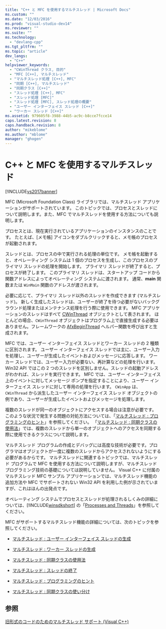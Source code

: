 ```yaml
---
title: "C++ と MFC を使用するマルチスレッド | Microsoft Docs"
ms.custom: ""
ms.date: "12/03/2016"
ms.prod: "visual-studio-dev14"
ms.reviewer: ""
ms.suite: ""
ms.technology: 
  - "devlang-cpp"
ms.tgt_pltfrm: ""
ms.topic: "article"
dev_langs: 
  - "C++"
helpviewer_keywords: 
  - "CWinThread クラス, 目的"
  - "MFC [C++], マルチスレッド"
  - "マルチスレッド処理 [C++], MFC"
  - "同期 [C++], マルチスレッド"
  - "同期クラス [C++]"
  - "スレッド処理 [C++], MFC"
  - "スレッド処理 [MFC]"
  - "スレッド処理 [MFC], スレッド処理の概要"
  - "ユーザー インターフェイス スレッド [C++]"
  - "ワーカー スレッド [C++]"
ms.assetid: 979605f8-3988-44b5-ac9c-b8cce7fcce14
caps.latest.revision: 8
caps.handback.revision: 8
author: "mikeblome"
ms.author: "mblome"
manager: "ghogen"
---
```

# C++ と MFC を使用するマルチスレッド
[!INCLUDE[vs2017banner](../../assembler/inline/includes/vs2017banner.md)]

MFC \(Microsoft Foundation Class\) ライブラリでは、マルチスレッド アプリケーションがサポートされています。  このトピックでは、プロセスとスレッドについて説明します。また、MFC でマルチスレッドを使用する方法についても説明します。  
  
 プロセスとは、現在実行されているアプリケーションのインスタンスのことです。  たとえば、\[メモ帳\] アイコンをダブルクリックすると、メモ帳のプロセスが起動されます。  
  
 スレッドとは、プロセスの中で実行される処理の単位です。  メモ帳を起動すると、オペレーティング システムは 1 個のプロセスを生成し、このプロセスのプライマリ スレッドの処理を開始します。  プライマリ スレッドが終了すると、プロセスが終了します。  このプライマリ スレッドは、スタートアップ コードから関数アドレスによってオペレーティング システムに渡されます。  通常、**main** 関数または `WinMain` 関数のアドレスが渡されます。  
  
 必要に応じて、プライマリ スレッド以外のスレッドを作成できます \(マルチスレッド\)。  新しく生成したスレッドは、ユーザーが終了を待つ必要がないバックグラウンド処理またはメンテナンス処理を行う際に使用できます。  MFC アプリケーションのスレッドはすべて [CWinThread](../../mfc/reference/cwinthread-class.md) オブジェクトとして表されます。  ほとんどの場合、`CWinThread` オブジェクトはプログラム上で直接生成する必要はありません。フレームワークの [AfxBeginThread](../Topic/AfxBeginThread.md) ヘルパー関数を呼び出すと生成されます。  
  
 MFC では、ユーザー インターフェイス スレッドとワーカー スレッドの 2 種類に区別されます。  ユーザー インターフェイス スレッドでは主に、ユーザー入力を処理し、ユーザーが生成したイベントおよびメッセージに応答します。  ワーカー スレッドでは、ユーザー入力が必要ない、再計算などの処理を行います。  Win32 API ではこの 2 つのスレッドを区別しません。スレッドの起動アドレスがわかれば、スレッドを実行できます。  MFC では、ユーザー インターフェイス上のイベントに対してメッセージ ポンプを指定することにより、ユーザー インターフェイス スレッドに対して専用の処理を行います。  `CWinApp` は、`CWinThread` から派生したユーザー インターフェイス スレッド オブジェクトの例であり、ユーザーが生成したイベントおよびメッセージを処理します。  
  
 複数のスレッドが同一のオブジェクトにアクセスする場合は注意が必要です。  このような状況で発生する問題の対処方法については、「[マルチスレッド : プログラミングのヒント](../../parallel/multithreading-programming-tips.md)」を参照してください。  「[マルチスレッド : 同期クラスの使用法](../../parallel/multithreading-how-to-use-the-synchronization-classes.md)」では、複数のスレッドから単一のオブジェクトへのアクセスを同期する際に使用できるクラスについて説明します。  
  
 マルチスレッド プログラムの作成とデバッグには高度な技術が必要です。プログラマはオブジェクトが一度に複数のスレッドからアクセスされないようにする必要があるからです。  マルチスレッドに関連するトピックでは、マルチスレッド プログラムで MFC を使用する方法について説明しますが、マルチスレッド プログラミング技術の基礎については説明していません。  Visual C\+\+ に付属のマルチスレッド MFC サンプル アプリケーションでは、マルチスレッド機能の追加方法や MFC でサポートされない Win32 API を利用した例が示されていますが、これはほんの出発点です。  
  
 オペレーティング システムでプロセスとスレッドが処理されるしくみの詳細については、[!INCLUDE[winsdkshort](../../atl/reference/includes/winsdkshort_md.md)] の「[Processes and Threads](http://msdn.microsoft.com/library/windows/desktop/ms684841)」を参照してください。  
  
 MFC がサポートするマルチスレッド機能の詳細については、次のトピックを参照してください。  
  
-   [マルチスレッド : ユーザー インターフェイス スレッドの生成](../../parallel/multithreading-creating-user-interface-threads.md)  
  
-   [マルチスレッド : ワーカー スレッドの生成](../../parallel/multithreading-creating-worker-threads.md)  
  
-   [マルチスレッド : 同期クラスの使用法](../../parallel/multithreading-how-to-use-the-synchronization-classes.md)  
  
-   [マルチスレッド : スレッドの終了](../../parallel/multithreading-terminating-threads.md)  
  
-   [マルチスレッド : プログラミングのヒント](../../parallel/multithreading-programming-tips.md)  
  
-   [マルチスレッド : 同期クラスの使い分け](../../parallel/multithreading-when-to-use-the-synchronization-classes.md)  
  
## 参照  
 [旧形式のコードのためのマルチスレッド サポート \(Visual C\+\+\)](../../parallel/multithreading-support-for-older-code-visual-cpp.md)